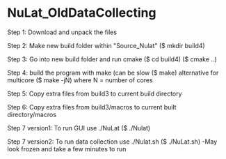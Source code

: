# NuLat_OldDataCollecting


Step 1: Download and unpack the files

Step 2: Make new build folder within "Source_Nulat"
($ mkdir build4)

Step 3: Go into new build folder and run cmake
($ cd build4)
($ cmake ..)

Step 4: build the program with make (can be slow
($ make)       alternative for multicore ($ make -jN) where N = number of cores

Step 5: Copy extra files from build3 to current build directory

Step 6: Copy extra files from build3/macros to current built directory/macros

Step 7 version1: To run  GUI use ./NuLat
($ ./Nulat)

Step 7 version2: To run data collection use ./Nulat.sh
($ ./NuLat.sh)
-May look frozen and take a few minutes to run
